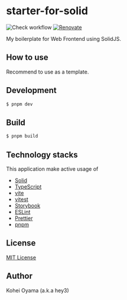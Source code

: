 # starter-for-solid

![Check workflow](https://github.com/hey3/starter-for-solid/actions/workflows/check.yml/badge.svg)
[![Renovate](https://img.shields.io/badge/renovate-enabled-brightgreen.svg)](https://renovatebot.com)

My boilerplate for Web Frontend using SolidJS.

## How to use

Recommend to use as a template.

## Development

```sh
$ pnpm dev
```

## Build

```sh
$ pnpm build
```

## Technology stacks

This application make active usage of

- [Solid](https://www.solidjs.com/)
- [TypeScript](https://www.typescriptlang.org/)
- [vite](https://ja.vitejs.dev/)
- [vitest](https://vitest.dev/)
- [Storybook](https://storybook.js.org/)
- [ESLint](https://eslint.org/)
- [Prettier](https://prettier.io/)
- [pnpm](https://pnpm.io/)

## License

[MIT License](https://github.com/hey3/starter-for-solid/blob/main/LICENSE)

## Author

Kohei Oyama (a.k.a hey3)
